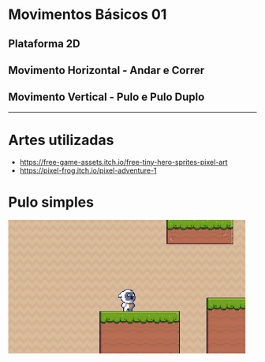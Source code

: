 # Movimentos Básicos 01
## Plataforma 2D
## Movimento Horizontal - Andar e Correr
## Movimento Vertical - Pulo e Pulo Duplo
---
# Artes utilizadas
- https://free-game-assets.itch.io/free-tiny-hero-sprites-pixel-art
- https://pixel-frog.itch.io/pixel-adventure-1

# Pulo simples
![Alt Text](https://github.com/muriloms/game-basic-movement-01/blob/master/gifts/SimpleJump.gif)
